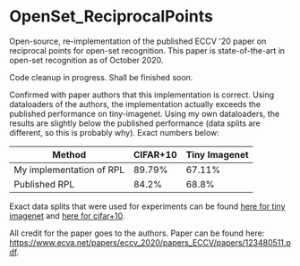 # OpenSet_ReciprocalPoints
Open-source, re-implementation of the published ECCV '20 paper on reciprocal points for open-set recognition. This paper is state-of-the-art in open-set recognition as of October 2020.

Code cleanup in progress. Shall be finished soon.

Confirmed with paper authors that this implementation is correct. Using dataloaders of the authors, the implementation actually exceeds the published performance on tiny-imagenet. Using my own dataloaders, the results are slightly below the published performance (data splits are different, so this is probably why). Exact numbers below:

| Method | CIFAR+10 | Tiny Imagenet |
| --- | --- | --- |
| My implementation of RPL | 89.79% | 67.11% |
| Published RPL | 84.2% | 68.8% |

Exact data splits that were used for experiments can be found [here for tiny imagenet](https://drive.google.com/file/d/1Q_VINXM1Z7YAvNQit9TbvNt50BV-7rZR/view?usp=sharing) and [here for cifar+10](https://drive.google.com/file/d/1wtR6wXIAq9GtiBe3kbHYVm7oIlud_bc2/view?usp=sharing).

All credit for the paper goes to the authors. Paper can be found here: https://www.ecva.net/papers/eccv_2020/papers_ECCV/papers/123480511.pdf.
